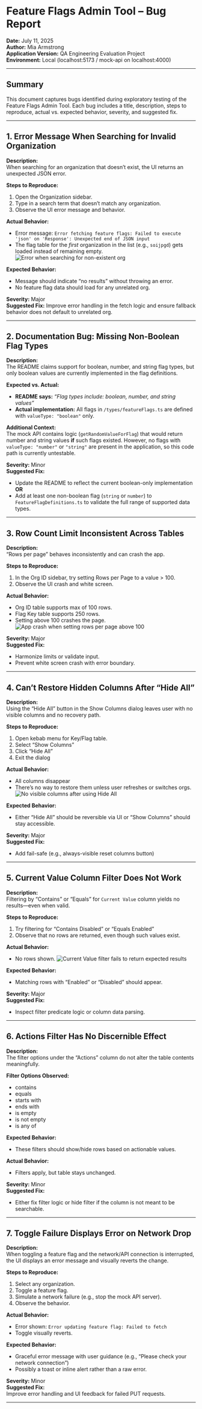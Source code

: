 # Feature Flags Admin Tool – Bug Report
**Date:** July 11, 2025  
**Author:** Mia Armstrong  
**Application Version:** QA Engineering Evaluation Project  
**Environment:** Local (localhost:5173 / mock-api on localhost:4000)

---

## Summary

This document captures bugs identified during exploratory testing of the Feature Flags Admin Tool. Each bug includes a title, description, steps to reproduce, actual vs. expected behavior, severity, and suggested fix.

---

## 1. Error Message When Searching for Invalid Organization

**Description:**  
When searching for an organization that doesn’t exist, the UI returns an unexpected JSON error.

**Steps to Reproduce:**
1. Open the Organization sidebar.
2. Type in a search term that doesn’t match any organization.
3. Observe the UI error message and behavior.

**Actual Behavior:**
- Error message: `Error fetching feature flags: Failed to execute 'json' on 'Response': Unexpected end of JSON input`
- The flag table for the *first* organization in the list (e.g., `soijpgd`) gets loaded instead of remaining empty. 
![Error when searching for non-existent org](./screenshots/bug1-invalid-org-error.png)

**Expected Behavior:**
- Message should indicate “no results” without throwing an error.
- No feature flag data should load for any unrelated org.

**Severity:** Major  
**Suggested Fix:** Improve error handling in the fetch logic and ensure fallback behavior does not default to unrelated org.

---

## 2. Documentation Bug: Missing Non-Boolean Flag Types

**Description:**  
The README claims support for boolean, number, and string flag types, but only boolean values are currently implemented in the flag definitions.

**Expected vs. Actual:**
- **README says:** _“Flag types include: boolean, number, and string values”_
- **Actual implementation:** All flags in `/types/featureFlags.ts` are defined with `valueType: "boolean"` only.

**Additional Context:**  
The mock API contains logic (`getRandomValueForFlag`) that would return number and string values **if** such flags existed. However, no flags with `valueType: "number"` or `"string"` are present in the application, so this code path is currently untestable.

**Severity:** Minor  
**Suggested Fix:**  
- Update the README to reflect the current boolean-only implementation  
**OR**  
- Add at least one non-boolean flag (`string` or `number`) to `FeatureFlagDefinitions.ts` to validate the full range of supported data types.

---

## 3. Row Count Limit Inconsistent Across Tables

**Description:**  
“Rows per page” behaves inconsistently and can crash the app.

**Steps to Reproduce:**
1. In the Org ID sidebar, try setting Rows per Page to a value > 100.
2. Observe the UI crash and white screen.

**Actual Behavior:**
- Org ID table supports max of 100 rows.
- Flag Key table supports 250 rows.
- Setting above 100 crashes the page. 
![App crash when setting rows per page above 100](./screenshots/bug3-rows-per-page-crash.png)

**Severity:** Major  
**Suggested Fix:**  
- Harmonize limits or validate input.
- Prevent white screen crash with error boundary.

---

## 4. Can’t Restore Hidden Columns After “Hide All”

**Description:**  
Using the “Hide All” button in the Show Columns dialog leaves user with no visible columns and no recovery path.

**Steps to Reproduce:**
1. Open kebab menu for Key/Flag table.
2. Select “Show Columns”
3. Click “Hide All”
4. Exit the dialog

**Actual Behavior:**  
- All columns disappear
- There’s no way to restore them unless user refreshes or switches orgs. 
![No visible columns after using Hide All](./screenshots/bug4-hide-all-columns.png)

**Expected Behavior:**  
- Either “Hide All” should be reversible via UI or “Show Columns” should stay accessible.

**Severity:** Major  
**Suggested Fix:**  
- Add fail-safe (e.g., always-visible reset columns button)

---

## 5. Current Value Column Filter Does Not Work

**Description:**  
Filtering by “Contains” or “Equals” for `Current Value` column yields no results—even when valid.

**Steps to Reproduce:**
1. Try filtering for “Contains Disabled” or “Equals Enabled”
2. Observe that no rows are returned, even though such values exist.

**Actual Behavior:**  
- No rows shown.
![Current Value filter fails to return expected results](./screenshots/bug5-current-value-filter.png)

**Expected Behavior:**  
- Matching rows with “Enabled” or “Disabled” should appear.

**Severity:** Major  
**Suggested Fix:**  
- Inspect filter predicate logic or column data parsing.

---

## 6. Actions Filter Has No Discernible Effect

**Description:**  
The filter options under the “Actions” column do not alter the table contents meaningfully.

**Filter Options Observed:**
- contains
- equals
- starts with
- ends with
- is empty
- is not empty
- is any of

**Expected Behavior:**  
- These filters should show/hide rows based on actionable values.

**Actual Behavior:**  
- Filters apply, but table stays unchanged.

**Severity:** Minor  
**Suggested Fix:**  
- Either fix filter logic or hide filter if the column is not meant to be searchable.

---

## 7. Toggle Failure Displays Error on Network Drop

**Description:**  
When toggling a feature flag and the network/API connection is interrupted, the UI displays an error message and visually reverts the change.

**Steps to Reproduce:**
1. Select any organization.
2. Toggle a feature flag.
3. Simulate a network failure (e.g., stop the mock API server).
4. Observe the behavior.

**Actual Behavior:**
- Error shown: `Error updating feature flag: Failed to fetch`
- Toggle visually reverts.

**Expected Behavior:**
- Graceful error message with user guidance (e.g., “Please check your network connection”)
- Possibly a toast or inline alert rather than a raw error.

**Severity:** Minor  
**Suggested Fix:**  
Improve error handling and UI feedback for failed PUT requests.

---